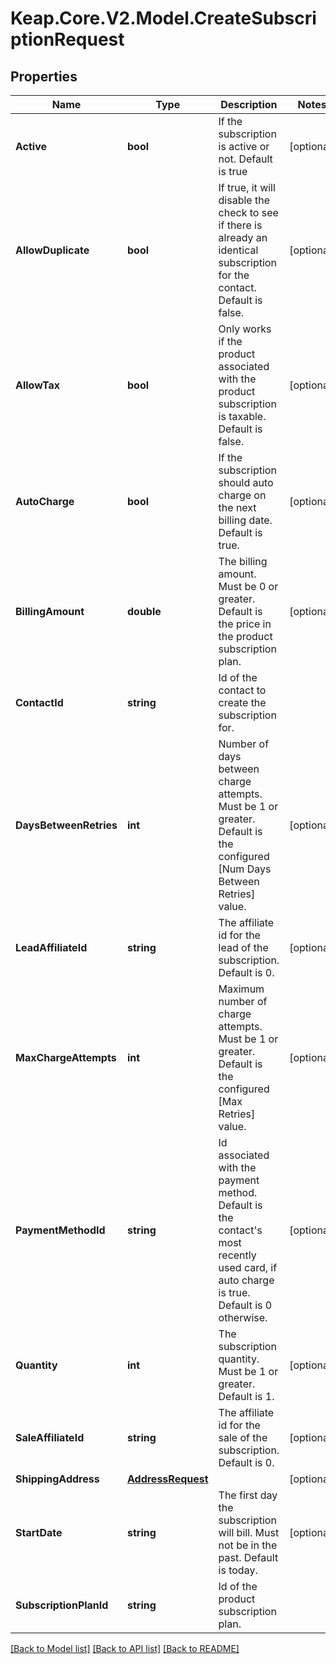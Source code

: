 # Keap.Core.V2.Model.CreateSubscriptionRequest

## Properties

Name | Type | Description | Notes
------------ | ------------- | ------------- | -------------
**Active** | **bool** | If the subscription is active or not. Default is true | [optional] 
**AllowDuplicate** | **bool** | If true, it will disable the check to see if there is already an identical subscription for the contact. Default is false. | [optional] 
**AllowTax** | **bool** | Only works if the product associated with the product subscription is taxable. Default is false. | [optional] 
**AutoCharge** | **bool** | If the subscription should auto charge on the next billing date. Default is true. | [optional] 
**BillingAmount** | **double** | The billing amount. Must be 0 or greater. Default is the price in the product subscription plan. | [optional] 
**ContactId** | **string** | Id of the contact to create the subscription for. | 
**DaysBetweenRetries** | **int** | Number of days between charge attempts. Must be 1 or greater. Default is the configured [Num Days Between Retries] value. | [optional] 
**LeadAffiliateId** | **string** | The affiliate id for the lead of the subscription. Default is 0. | [optional] 
**MaxChargeAttempts** | **int** | Maximum number of charge attempts. Must be 1 or greater. Default is the configured [Max Retries] value. | [optional] 
**PaymentMethodId** | **string** | Id associated with the payment method. Default is the contact&#39;s most recently used card, if auto charge is true. Default is 0 otherwise. | [optional] 
**Quantity** | **int** | The subscription quantity. Must be 1 or greater. Default is 1. | [optional] 
**SaleAffiliateId** | **string** | The affiliate id for the sale of the subscription. Default is 0. | [optional] 
**ShippingAddress** | [**AddressRequest**](AddressRequest.md) |  | [optional] 
**StartDate** | **string** | The first day the subscription will bill. Must not be in the past. Default is today. | [optional] 
**SubscriptionPlanId** | **string** | Id of the product subscription plan. | 

[[Back to Model list]](../README.md#documentation-for-models) [[Back to API list]](../README.md#documentation-for-api-endpoints) [[Back to README]](../README.md)


